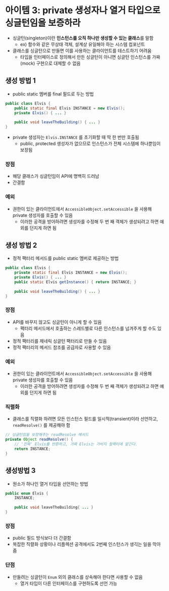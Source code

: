 # 아이템 3: private 생성자나 열거 타입으로 싱글턴임을 보증하라

- 싱글턴(singleton)이란 **인스턴스를 오직 하나만 생성할 수 있는 클래스**를 말함
  - ex) 함수와 같은 무상태 객체, 설계상 유일해야 하는 시스템 컴포넌트
- 클래스를 싱글턴으로 만들면 이를 사용하는 클라이언트를 테스트하기 어려움
  - 타입을 인터페이스로 정의해서 만든 싱글턴이 아니면 싱글턴 인스턴스를 가짜(mock) 구현으로 대체할 수 없음

## 생성 방법 1

- public static 멤버를 final 필드로 두는 방법

```java
public class Elvis {
    public static final Elvis INSTANCE = new Elvis();
    private Elvis() { ... }
    
    public void leaveTheBuilding() { ... }
}
```

- private 생성자는 `Elvis.INSTANCE` 를 초기화할 때 딱 한 번만 호출됨
  - public, protected 생성자가 없으므로 인스턴스가 전체 시스템에 하나뿐임이 보장됨

### 장점

- 해당 클래스가 싱글턴임이 API에 명백히 드러남
- 간결함

### 예외

- 권한이 있는 클라이언트에서 `AccessibleObject.setAccessible` 을 사용해 private 생성자를 호출할 수 있음
  - 이러한 공격을 방어하려면 생성자를 수정해 두 번 째 객체가 생성되려고 하면 예외를 던지게 하면 됨

## 생성 방법 2

- 정적 팩터리 메서드를 public static 멤버로 제공하는 방법

```java
public class Elvis {
    private static final Elvis INSTANCE = new Elvis();
    private Elvis() { ... }
    public static Elvis getInstance() { return INSTANCE; }
    
    public void leaveTheBuilding() { ... }
}
```

### 장점

- API를 바꾸지 않고도 싱글턴이 아니게 할 수 있음
  - 팩터리 메서드에서 호출하는 스레드별로 다른 인스턴스를 넘겨주게 할 수도 있음
- 정적 팩터리를 제네릭 싱글턴 팩터리로 만들 수 있음
- 정적 팩터리의 메서드 참조를 공급자로 사용할 수 있음

### 예외

- 권한이 있는 클라이언트에서 `AccessibleObject.setAccessible` 을 사용해 private 생성자를 호출할 수 있음
  - 이러한 공격을 방어하려면 생성자를 수정해 두 번 째 객체가 생성되려고 하면 예외를 던지게 하면 됨

### 직렬화

- 클래스를 직렬화 하려면 모든 인스턴스 필드를 일시적(transient)이라 선언하고, `readResolve()` 를 제공해야 함

```java
// 싱글턴임을 보장해주는 readResolve 메서드
private Object readResolve() {
    // '진짜' Elvis를 반환하고, 가짜 Elvis는 가비지 컬렉터에 맡긴다.
    return INSTANCE;
}
```

## 생성방법 3

- 원소가 하나인 열거 타입을 선언하는 방법

```java
public enum Elvis {
    INSTANCE;
    
    public void leaveTheBuilding{ ... }
}
```

### 장점

- public 필드 방식보다 더 간결함
- 복잡한 직렬화 상황이나 리플렉션 공격에서도 2번째 인스턴스가 생긱는 일을 막아줌

### 단점

- 만들려는 싱글턴이 `Enum` 외의 클래스를 상속해야 한다면 사용할 수 없음
  - 열거 타입이 다른 인터페이스를 구현하도록 선언 가능
